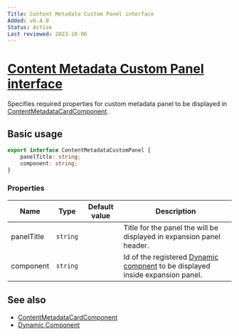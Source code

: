 ```yaml
---
Title: Content Metadata Custom Panel interface
Added: v6.4.0
Status: Active
Last reviewed: 2023-10-06
---
```


# [Content Metadata Custom Panel interface](../../../lib/content-services/src/lib/content-metadata//interfaces/content-metadata-custom-panel.interface.ts "Defined in content-metadata-custom-panel.interface.ts")

Specifies required properties for custom metadata panel to be displayed in [ContentMetadataCardComponent](../components/content-metadata-card.component.md).

## Basic usage

```ts
export interface ContentMetadataCustomPanel {
    panelTitle: string;
    component: string;
}
```

### Properties

| Name | Type | Default value | Description |
| ---- | ---- | ------------- | ----------- |
| panelTitle | `string` |  | Title for the panel the will be displayed in expansion panel header. |
| component | `string` |  | Id of the registered [Dynamic compnent](../../extensions/components/dynamic.component.md) to be displayed inside expansion panel. |

## See also

-   [ContentMetadataCardComponent](../components/content-metadata-card.component.md)
-    [Dynamic Component](../../extensions/components/dynamic.component.md)
